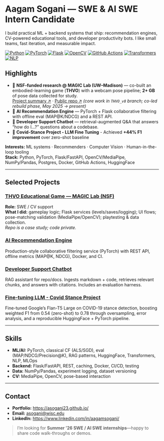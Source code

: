 # Aagam Sogani — SWE & AI SWE Intern Candidate

I build practical ML + backend systems that ship: recommendation engines, CV-powered educational tools, and developer productivity bots. I like small teams, fast iteration, and measurable impact.

[![Python](https://img.shields.io/badge/Python-3.10+-informational)](#)
[![PyTorch](https://img.shields.io/badge/PyTorch-ML-orange)](#)
[![Flask](https://img.shields.io/badge/Flask-API-black)](#)
[![OpenCV](https://img.shields.io/badge/OpenCV-Computer%20Vision-blue)](#)
[![GitHub Actions](https://img.shields.io/badge/CI-GitHub%20Actions-success)](#)
[![Transformers](https://img.shields.io/badge/Transformers-HuggingFace-yellow)](#)
[![NLP](https://img.shields.io/badge/NLP-Text--Classification-red)](#)


## Highlights
- 🧪 **NSF-funded research @ MAGIC Lab (UW–Madison)** — co-built an embodied-learning game (**THVO**) with a webcam pose pipeline; **2+ GB** of pose data collected for study.  
  [Project summary ↗](https://github.com/asogani23/MAGIC-lab-thvo-summary) · [Public repo ↗](https://github.com/rhythmation/THVO_v07_s25) *(core work in `THVO_v8` branch; co-led rebuild phase, May 2025 → present)*
- 🧠 **AI Recommendation Engine** — PyTorch + Flask collaborative filtering with offline eval (MAP@K/NDCG) and a REST API.
- 🤖 **Developer Support Chatbot** — retrieval-augmented Q&A that answers “how do I…?” questions about a codebase.
- 🚀 **Covid-Stance Project - LLM Fine Tuning** - Achieved **+44% F1 improvement** over zero-shot baseline


**Interests:** ML systems · Recommenders · Computer Vision · Human-in-the-loop tooling  
**Stack:** Python, PyTorch, Flask/FastAPI, OpenCV/MediaPipe, NumPy/Pandas, Postgres, Docker, GitHub Actions, HuggingFace

---

## Selected Projects

### [THVO Educational Game — MAGIC Lab (NSF)](https://github.com/asogani23/MAGIC-lab-thvo-summary)
**Role:** SWE / CV support  
**What I did:** gameplay logic; Flask services (levels/saves/logging); UI flows; pose-matching validation (MediaPipe/OpenCV); playtesting & data collection.  
*Repo is a case study; code private.*

### [AI Recommendation Engine](https://github.com/asogani23/AI-Recommendation-Engine)
Production-style collaborative filtering service (PyTorch) with REST API, offline metrics (MAP@K, NDCG), Docker, and CI.

### [Developer Support Chatbot](https://github.com/asogani23/Developer-Support-Chatbot)
RAG assistant for repo/docs. Ingests markdown + code, retrieves relevant chunks, and answers with citations. Includes an evaluation harness.

### [Fine-tuning LLM - Covid Stance Project](https://github.com/asogani23/covid_stance_project.git)
Fine-tuned Google’s Flan-T5 Large on COVID-19 stance detection, boosting weighted F1 from 0.54 (zero-shot) to 0.78 through oversampling, error analysis, and a reproducible HuggingFace + PyTorch pipeline.


---

## Skills
- **ML/AI:** PyTorch, classical CF (ALS/SGD), eval (MAP/NDCG/Precision@K), RAG patterns, HuggingFace, Transformers, NLP, MLOps
- **Backend:** Flask/FastAPI, REST, caching, Docker, CI/CD, testing
- **Data:** NumPy/Pandas, experiment logging, dataset versioning
- **CV:** MediaPipe, OpenCV, pose-based interaction

---

## Contact
- **Portfolio:** https://asogani23.github.io/
- **Email:** asogani@wisc.edu  
- **LinkedIn:** https://www.linkedin.com/in/aagamsogani/

> I’m looking for **Summer ’26 SWE / AI SWE internships**—happy to share code walk-throughs or demos.

<!-- Pin these repos: AI-Recommendation-Engine · Developer-Support-Chatbot · MAGIC-lab-thvo-summary -->

